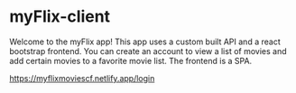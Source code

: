 # myFlix-client
 
Welcome to the myFlix app! This app uses a custom built API and a react bootstrap frontend. You can create an account to view a list of movies and add certain movies to a favorite movie list. The frontend is a SPA.

https://myflixmoviescf.netlify.app/login
